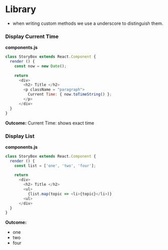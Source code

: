 # Library

- when writing custom methods we use a underscore to distinguish them.


### Display Current Time

**components.js**

```js
class StoryBox extends React.Component {
  render () {
    const now = new Date();
   
    return 
      <div>
        <h2> Title </h2>
        <p className = "paragraph">
          Current Time: { now.toTimeString() };
        </p>
      </div>
  }
}
```
**Outcome:** Current Time: shows exact time 

### Display List

**components.js**

```js
class StoryBox extends React.Component {
  render () {
    const list = ['one', 'two', 'four'];
   
    return 
      <div>
        <h2> Title </h2>
        <ul>
          {list.map(topic => <li>{topic}</li>)}
        <ul>
      </div>
  }
}
```
**Outcome:** 
- one
- two
- four



